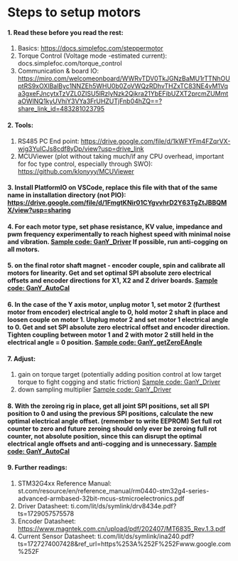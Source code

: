 # Steps to setup motors
#### 1. Read these before you read the rest: 
1. Basics: https://docs.simplefoc.com/steppermotor
2. Torque Control (Voltage mode -estimated current): docs.simplefoc.com/torque_control
3. Communication & board IO: https://miro.com/welcomeonboard/WWRvTDV0TkJGNzBaMU1rTTNhOUptRS9xOXlBalByc1NNZEh5WHU0b0ZoVWQzRDhvTHZxTC83NE4vM1Vqa3gxeFJncytxTzVZL0ZISU5lRzlyNzk2Qjkra21YbEFibUZXT2prcmZUMmtaOWlNQ1kyUVhiY3VYa3FrUHZUTjFnb04hZQ==?share_link_id=483281023795
#### 2. Tools:
1. RS485 PC End point: https://drive.google.com/file/d/1kWFYFm4FZqrVX-wjg3YuICJs8cdf8yDp/view?usp=drive_link
2. MCUViewer (plot without taking much/if any CPU overhead, important for foc type control, especially through SWO): https://github.com/klonyyy/MCUViewer
#### 3. Install PlatformIO on VSCode, replace this file with that of the same name in installation directory (not PIO): https://drive.google.com/file/d/1FmgtKNir01CYgvvhrD2Y63TgZtJBBQMX/view?usp=sharing
#### 4. For each motor type, set phase resistance, KV value, impedance and pwm frequency experimentally to reach highest speed with minimal noise and vibration. [Sample code: GanY_Driver](github.com/thencious/TP_FOCDrivers/tree/main/GanY_Driver) If possible, run anti-cogging on all motors.
#### 5. on the final rotor shaft magnet - encoder couple, spin and calibrate all motors for linearity. Get and set optimal SPI absolute zero electrical offsets and encoder directions for X1, X2 and Z driver boards. [Sample code: GanY_AutoCal](github.com/thencious/TP_FOCDrivers/tree/main/GanY_AutoCal)
#### 6. In the case of the Y axis motor, unplug motor 1, set motor 2 (furthest motor from encoder) electrical angle to 0, hold motor 2 shaft in place and loosen couple on motor 1. Unplug motor 2 and set motor 1 electrical angle to 0. Get and set SPI absolute zero electrical offset and encoder direction. Tighten coupling between motor 1 and 2 with motor 2 still held in the electrical angle = 0 position. [Sample code: GanY_getZeroEAngle](github.com/thencious/TP_FOCDrivers/tree/main/GanY_getZeroEAngle)
#### 7. Adjust:
1. gain on torque target (potentially adding position control at low target torque to fight cogging and static friction) [Sample code: GanY_Driver](github.com/thencious/TP_FOCDrivers/tree/main/GanY_Driver)
2. down sampling multiplier [Sample code: GanY_Driver](github.com/thencious/TP_FOCDrivers/tree/main/GanY_Driver)
#### 8. With the zeroing rig in place, get all joint SPI positions, set all SPI position to 0 and using the previous SPI positions, calculate the new optimal electrical angle offset. (remember to write EEPROM) Set full rot counter to zero and future zeroing should only ever be zeroing full rot counter, not absolute position, since this can disrupt the optimal electrical angle offsets and anti-cogging and is unnecessary. [Sample code: GanY_AutoCal](github.com/thencious/TP_FOCDrivers/tree/main/GanY_AutoCal)
#### 9. Further readings:
1. STM32G4xx Reference Manual: st.com/resource/en/reference_manual/rm0440-stm32g4-series-advanced-armbased-32bit-mcus-stmicroelectronics.pdf
2. Driver Datasheet: ti.com/lit/ds/symlink/drv8434e.pdf?ts=1729057575578
3. Encoder Datasheet: https://www.magntek.com.cn/upload/pdf/202407/MT6835_Rev.1.3.pdf
4. Current Sensor Datasheet: ti.com/lit/ds/symlink/ina240.pdf?ts=1727274007428&ref_url=https%253A%252F%252Fwww.google.com%252F
